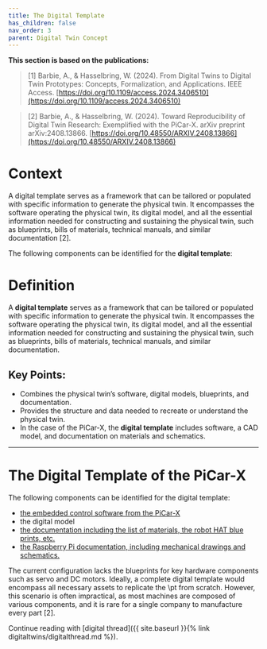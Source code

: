 ```yaml
---
title: The Digital Template
has_children: false
nav_order: 3
parent: Digital Twin Concept
---
```


**This section is based on the publications:**
>[1] Barbie, A., & Hasselbring, W. (2024). From Digital Twins to Digital Twin Prototypes: Concepts, Formalization, and Applications. IEEE Access. [https://doi.org/10.1109/access.2024.3406510](https://doi.org/10.1109/access.2024.3406510)

>[2] Barbie, A., & Hasselbring, W. (2024). Toward Reproducibility of Digital Twin Research: Exemplified with the PiCar-X. arXiv preprint arXiv:2408.13866. [https://doi.org/10.48550/ARXIV.2408.13866](https://doi.org/10.48550/ARXIV.2408.13866)

# Context

A digital template serves as a framework that can be tailored or populated with specific information to generate the physical twin. It encompasses the software operating the physical twin, its digital model, and all the essential information needed for constructing and sustaining the physical twin, such as blueprints, bills of materials, technical manuals, and similar documentation [2].

The following components can be identified for the **digital template**:

# Definition

A **digital template** serves as a framework that can be tailored or populated with specific information to generate the physical twin. It encompasses the software operating the physical twin, its digital model,
and all the essential information needed for constructing and sustaining the physical twin, such as blueprints, bills of materials, technical manuals, and similar documentation.

## Key Points:
- Combines the physical twin’s software, digital models, blueprints, and documentation.
- Provides the structure and data needed to recreate or understand the physical twin.
- In the case of the PiCar-X, the **digital template** includes software, a CAD model, and documentation on materials and schematics.

---

# The Digital Template of the PiCar-X
The following components can be identified for the digital template:

- [the embedded control software from the PiCar-X](https://github.com/cau-se/ARCHES-PiCar-X/tree/main/PiCar-X)
- the digital model
- [the documentation including the list of materials, the robot HAT blue prints, etc.]({https://docs.sunfounder.com/projects/picar-x/en/latest/index.html)
- [the Raspberry Pi documentation, including mechanical drawings and schematics.](https://www.raspberrypi.com/documentation/computers/raspberry-pi.html)

The current configuration lacks the blueprints for key hardware components such as servo and DC motors. Ideally, a complete digital template would encompass all necessary assets to replicate the \pt from scratch. However, this scenario is often impractical, as most machines are composed of various components, and it is rare for a single company to manufacture every part [2]. 

Continue reading with [digital thread]({{ site.baseurl }}{% link digitaltwins/digitalthread.md %}).
